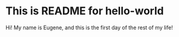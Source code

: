 # This is README for hello-world

Hi! My name is Eugene, and this is the first day of the rest of my life!


